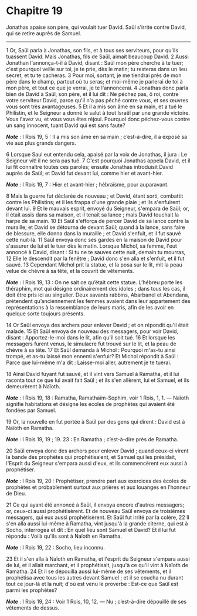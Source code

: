 # Chapitre 19

Jonathas apaise son père, qui voulait tuer David.
Saül s’irrite contre David, qui se retire auprès de Samuel.

***

1 Or, Saül parla à Jonathas, son fils, et à tous ses serviteurs, pour qu'ils tuassent David. Mais Jonathas, fils de Saül, aimait beaucoup David. 2 Aussi Jonathan l'annonça-t-il à David, disant : Saül mon père cherche à te tuer; c'est pourquoi veille sur toi, je te prie, dès le matin; tu resteras dans un lieu secret, et tu te cacheras. 3 Pour moi, sortant, je me tiendrai près de mon père dans le champ, partout où tu seras; et moi-même je parlerai de toi à mon père, et tout ce que je verrai, je te l'annoncerai. 4 Jonathas donc parla bien de David à Saül, son père, et il lui dit : Ne péchez pas, ô roi, contre votre serviteur David, parce qu'il n'a pas péché contre vous, et ses œuvres vous sont très avantageuses. 5 Et il a mis son âme en sa main, et a tué le Philistin, et le Seigneur a donné le salut à tout Israël par une grande victoire. Vous l'avez vu, et vous vous êtes réjoui. Pourquoi donc péchez-vous contre un sang innocent, tuant David qui est sans faute?

***Note*** :  I Rois 19, 5 : Il a mis son âme en sa main ; c’est-à-dire, il a exposé sa vie aux plus grands dangers.

6 Lorsque Saul eut entendu cela, apaisé par la voix de Jonathas, il jura : Le Seigneur vit! il ne sera pas tué. 7 C'est pourquoi Jonathas appela David, et il lui fit connaître toutes ces paroles; ensuite Jonathas introduisit David auprès de Saül; et David fut devant lui, comme hier et avant-hier.

***Note*** :  I Rois 19, 7 : Hier et avant-hier ; hébraïsme, pour auparavant.


8 Mais la guerre fut déclarée de nouveau ; et David, étant sorti, combattit contre les Philistins; et il les frappa d'une grande plaie ; et ils s'enfuirent devant lui. 9 Et le mauvais esprit, envoyé du Seigneur, s'empara de Saül; or, il était assis dans sa maison, et il tenait sa lance ; mais David touchait la harpe de sa main. 10 Et Saül s'efforça de percer David de sa lance contre la muraille; et David se détourna de devant Saül; quand à la lance, sans faire de blessure, elle donna dans la muraille ; et David s'enfuit, et il fut sauvé cette nuit-là. 11 Saül envoya donc ses gardes en la maison de David pour s'assurer de lui et le tuer dès le matin. Lorsque Michol, sa femme, l'eut annoncé à David, disant : Si tu ne te sauves cette nuit, demain tu mourras, 12 Elle le descendit par la fenêtre ; David donc s'en alla et s'enfuit, et il fut sauvé. 13 Cependant Michol prit la statue, et la posa sur le lit, mit la peau velue de chèvre à sa tête, et la couvrit de vêtements.

***Note*** :  I Rois 19, 13 : On ne sait ce qu’était cette statue. L’hébreu porte les théraphim, mot qui désigne ordinairement des idoles ; dans tous les cas, il doit être pris ici au singulier. Deux savants rabbins, Abarbanel et Abendana, prétendent qu’anciennement les femmes avaient dans leur appartement des représentations à la ressemblance de leurs maris, afin de les avoir en quelque sorte toujours présents.

14 Or Saül envoya des archers pour enlever David ; et on répondit qu'il était malade. 15 Et Saül envoya de nouveau des messagers, pour voir David, disant : Apportez-le-moi dans le lit, afin qu'il soit tué. 16 Et lorsque les messagers furent venus, le simulacre fut trouvé sur le lit, et la peau de chèvre à sa tête. 17 Et Saül demanda à Michol : Pourquoi m'as-tu ainsi trompé, et as-tu laissé mon ennemi s'enfuir? Et Michol répondit à Saül : Parce que lui-même m'a dit : Laisse-moi aller, autrement je te tuerai.


18 Ainsi David fuyant fut sauvé, et il vint vers Samuel à Ramatha, et il lui raconta tout ce que lui avait fait Saül ; et ils s'en allèrent, lui et Samuel, et ils demeurèrent à Naïoth.

***Note*** :  I Rois 19, 18 : Ramatha, Ramathaïm-Sophim, voir 1 Rois, 1, 1. ― Naïoth signifie habitations et désigne les écoles de prophètes qui avaient été fondées par Samuel.

19 Or, la nouvelle en fut portée à Saül par des gens qui dirent : David est à Naïoth en Ramatha.

***Note*** :  I Rois 19, 19 ; 19. 23 : En Ramatha ; c’est-à-dire près de Ramatha.

20 Saül envoya donc des archers pour enlever David ; quand ceux-ci virent la bande des prophètes qui prophétisaient, et Samuel qui les présidait, l'Esprit du Seigneur s'empara aussi d'eux, et ils commencèrent eux aussi à prophétiser.

***Note*** :  I Rois 19, 20 : Prophétiser, prendre part aux exercices des écoles de prophètes et probablement surtout aux prières et aux louanges en l’honneur de Dieu.

21 Ce qui ayant été annoncé à Saül, il envoya encore d'autres messagers; or, ceux-ci aussi prophétisèrent. Et de nouveau Saül envoya de troisièmes messagers, qui eux aussi prophétisèrent. Et Saül fut irrité par la colère, 22 Il s'en alla aussi lui-même à Ramatha, vint jusqu'à la grande citerne, qui est à Socho, interrogea et dit : En quel lieu sont Samuel et David? Et il lui fut répondu : Voilà qu'ils sont à Naïoth en Ramatha.

***Note*** :  I Rois 19, 22 : Socho, lieu inconnu.

23 Et il s'en alla à Naïoth en Ramatha, et l'esprit du Seigneur s'empara aussi de lui, et il allait marchant, et il prophétisait, jusqu'à ce qu'il vint à Naïoth de Ramatha. 24 Et il se dépouilla aussi lui-même de ses vêtements, et il prophétisa avec tous les autres devant Samuel ; et il se coucha nu durant tout ce jour-là et la nuit; d'où est venu le proverbe : Est-ce que Saül est parmi les prophètes?

***Note*** :  I Rois 19, 24 : Voir 1 Rois, 10, 12. ― Nu ; c’est-à-dire dépouillé de ses vêtements de dessus.

